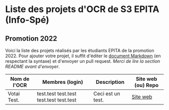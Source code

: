 # Liste des projets d'OCR de S3 EPITA (Info-Spé)
## Promotion 2022

Voici la liste des projets réalisés par les étudiants EPITA de la promotion 2022. Pour ajouter votre projet, il suffit d'éditer le [document Markdown](https://github.com/Epinnal/SUP/blob/master/S2/ProjetS2_2018.md) (en respectant la syntaxe) et d'envoyer un pull request. *Merci de lire la section README avant d'envoyer*.

<!-- README -->
<!-- Insérez les logins en commençant par celui du chef de groupe -->
<!-- Merci de bien respecter l'ordre des colonnes et de séparer chaque colonne par | -->
<!-- Le site web est facultatif, mais c'est toujours sympa le mettre ! -->
<!-- Avant de push, merci de bien vérifier le rendu Markdown -->

| Nom de l'OCR  | Membres (login) | Description | Site web (ou) Repo |
|------|--------------|--------------|--------|
|Votai Test.|test.test test.test test.test test.test|Ceci est un test.| [Site web](http://www.epita.fr) |
